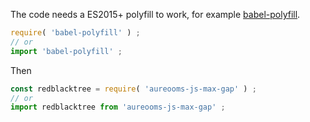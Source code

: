 The code needs a ES2015+ polyfill to work, for example
[babel-polyfill](https://babeljs.io/docs/usage/polyfill).
```js
require( 'babel-polyfill' ) ;
// or
import 'babel-polyfill' ;
```

Then
```js
const redblacktree = require( 'aureooms-js-max-gap' ) ;
// or
import redblacktree from 'aureooms-js-max-gap' ;
```
